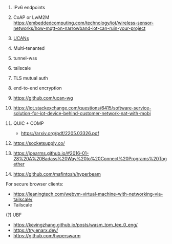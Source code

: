 1. IPv6 endpoints
2. CoAP or LwM2M
   https://embeddedcomputing.com/technology/iot/wireless-sensor-networks/how-mqtt-on-narrowband-iot-can-ruin-your-project

1. [UCANs](https://ucan.xyz/)
2. Multi-tenanted
3. tunnel-wss
4. tailscale
5. TLS mutual auth
6. end-to-end encryption
7. https://github.com/ucan-wg
8. https://iot.stackexchange.com/questions/6415/software-service-solution-for-iot-device-behind-customer-network-nat-with-mobi
9. QUIC + COMP 
    - https://arxiv.org/pdf/2205.03326.pdf
10. https://socketsupply.co/
11. https://joearms.github.io/#2016-01-28%20A%20Badass%20Way%20to%20Connect%20Programs%20Together
12. https://github.com/mafintosh/hyperbeam

For secure browser clients:
- https://leaningtech.com/webvm-virtual-machine-with-networking-via-tailscale/
- Tailscale

(?) UBF
- https://kevingzhang.github.io/posts/wasm_tpm_tee_0_eng/
- https://try.enarx.dev/
- https://github.com/hyperswarm